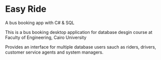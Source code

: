 # Easy Ride
A bus booking app with C# & SQL

This is a bus booking desktop application for database desgin course at Faculty of Engineering, Cairo University

Provides an interface for multiple database users sauch as riders, drivers, customer service agents and system managers.

